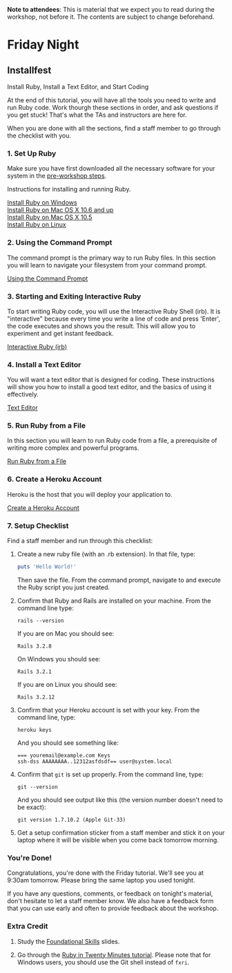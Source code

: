 <div class="alert alert-info">
<strong>Note to attendees</strong>: This is material that we expect you to read during the workshop, not before it. The contents are subject to change beforehand.
</div>

# Friday Night

## Installfest

Install Ruby, Install a Text Editor, and Start Coding

At the end of this tutorial, you will have all the tools you need to write and run Ruby code. Work thourgh
these sections in order, and ask questions if you get stuck! That's what the TAs and instructors are here for.

When you are done with all the sections, find a staff member to go through the checklist with you.


### 1. Set Up Ruby

Make sure you have first downloaded all the necessary software for your system
in the [pre-workshop steps](/pre_workshop).

Instructions for installing and running Ruby.

[Install Ruby on Windows](/installfest/install/windows)  
[Install Ruby on Mac OS X 10.6 and up](/installfest/install/osx)  
[Install Ruby on Mac OS X 10.5](/installfest/install/osx-10-5)  
[Install Ruby on Linux](/installfest/install/linux)  


### 2. Using the Command Prompt
The command prompt is the primary way to run Ruby files. In this section you will learn to navigate your filesystem
from your command prompt.

[Using the Command Prompt](/installfest/command_prompt)

### 3. Starting and Exiting Interactive Ruby
To start writing Ruby code, you will use the Interactive Ruby Shell (irb). It is "interactive" because every time you 
write a line of code and press 'Enter', the code executes and shows you the result. This will allow you to experiment
and get instant feedback.

[Interactive Ruby (irb)](/installfest/interactive_ruby)  

### 4. Install a Text Editor
You will want a text editor that is designed for coding. These instructions will show you how to install a good text 
editor, and the basics of using it effectively.

[Text Editor](/installfest/text_editor)  

### 5. Run Ruby from a File
In this section you will learn to run Ruby code from a file, a prerequisite of writing more complex and powerful
programs.

[Run Ruby from a File](/installfest/run_ruby)


### 6. Create a Heroku Account
Heroku is the host that you will deploy your application to.

[Create a Heroku Account](/installfest/create_a_heroku_account)


### 7. Setup Checklist 

Find a staff member and run through this checklist:

1. Create a new ruby file (with an .rb extension). In that file, type:

    ``` ruby
    puts 'Hello World!'
    ```
    Then save the file. From the command prompt, navigate to and execute the Ruby script you just created.

2. Confirm that Ruby and Rails are installed on your machine.  From the command line type:

    ```text
    rails --version
    ```
    
    If you are on Mac you should see:
    
    ```text
    Rails 3.2.8
    ```

    On Windows you should see:
    
    ```text
    Rails 3.2.1
    ```

    If you are on Linux you should see:
    
    ```text
    Rails 3.2.12
    ```
    
3. Confirm that your Heroku account is set with your key. From the
   command line, type:

    ```text
    heroku keys
    ```
    And you should see something like:

    ```text
    === youremail@example.com Keys
    ssh-dss AAAAAAAA..12312asfdsdf== user@system.local
    ```

4. Confirm that `git` is set up properly. From the command line, type:

    ```text
    git --version
    ```

    And you should see output like this (the version number doesn't need to be exact):

    ```text
    git version 1.7.10.2 (Apple Git-33)
    ```

5. Get a setup confirmation sticker from a staff member and stick it on
   your laptop where it will be visible when you come back tomorrow morning.


### You're Done!

Congratulations, you're done with the Friday tutorial. We'll see you at 9:30am tomorrow. Please bring
the same laptop you used tonight.

If you have any questions, comments, or feedback on tonight's material, don't hesitate to let a staff member know. We also have a feedback form that you can use early and often to provide feedback about the workshop. 


### Extra Credit

1. Study the [Foundational Skills](/workshop/foundational_skills) slides.

2. Go through the [Ruby in Twenty Minutes tutorial](https://www.ruby-lang.org/en/documentation/quickstart/).  Please note that for Windows users, you should use the Git shell instead of `fxri`.


